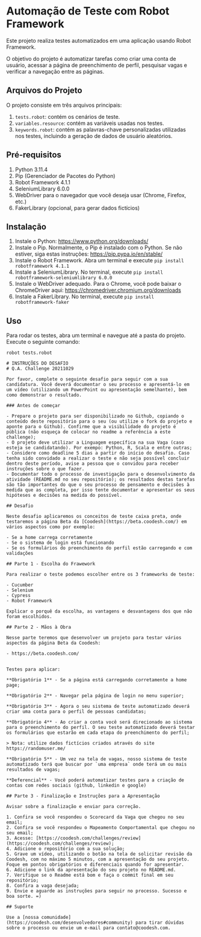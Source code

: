 # Automação de Teste com Robot Framework

Este projeto realiza testes automatizados em uma aplicação usando Robot Framework.

O objetivo do projeto é automatizar tarefas como criar uma conta de usuário, acessar a página de preenchimento de perfil, pesquisar vagas e verificar a navegação entre as páginas.


## Arquivos do Projeto

O projeto consiste em três arquivos principais:

1. `tests.robot`: contém os cenários de teste.
2. `variables.resource`: contém as variáveis usadas nos testes.
3. `keywords.robot`: contém as palavras-chave personalizadas utilizadas nos testes, incluindo a geração de dados de usuário aleatórios.

## Pré-requisitos

1. Python 3.11.4
2. Pip (Gerenciador de Pacotes do Python)
3. Robot Framework 4.1.1
4. SeleniumLibrary 6.0.0
5. WebDriver para o navegador que você deseja usar (Chrome, Firefox, etc.)
6. FakerLibrary (opcional, para gerar dados fictícios)

## Instalação

1. Instale o Python: https://www.python.org/downloads/
2. Instale o Pip. Normalmente, o Pip é instalado com o Python. Se não estiver, siga estas instruções: https://pip.pypa.io/en/stable/
3. Instale o Robot Framework. Abra um terminal e execute `pip install robotframework 4.1.1`
4. Instale a SeleniumLibrary. No terminal, execute `pip install robotframework-seleniumlibrary 6.0.0`
5. Instale o WebDriver adequado. Para o Chrome, você pode baixar o ChromeDriver aqui: https://chromedriver.chromium.org/downloads
6. Instale a FakerLibrary. No terminal, execute `pip install robotframework-faker`

## Uso

Para rodar os testes, abra um terminal e navegue até a pasta do projeto. Execute o seguinte comando:

```shell
robot tests.robot

# INSTRUÇÕES DO DESAFIO
# Q.A. Challenge 20211029

Por favor, complete o seguinte desafio para seguir com a sua candidatura. Você deverá documentar o seu processo e apresentá-lo em um vídeo (utilizando um PowerPoint ou apresentação semelhante), bem como demonstrar o resultado.

### Antes de começar
 
- Prepare o projeto para ser disponibilizado no Github, copiando o conteúdo deste repositório para o seu (ou utilize o fork do projeto e aponte para o Github). Confirme que a visibilidade do projeto é pública (não esqueça de colocar no readme a referência a este challenge);
- O projeto deve utilizar a Linguagem específica na sua Vaga (caso esteja se candidatando). Por exempo: Python, R, Scala e entre outras;
- Considere como deadline 5 dias a partir do início do desafio. Caso tenha sido convidado a realizar o teste e não seja possível concluir dentro deste período, avise a pessoa que o convidou para receber instruções sobre o que fazer.
- Documentar todo o processo de investigação para o desenvolvimento da atividade (README.md no seu repositório); os resultados destas tarefas são tão importantes do que o seu processo de pensamento e decisões à medida que as completa, por isso tente documentar e apresentar os seus hipóteses e decisões na medida do possível.

## Desafio

Neste desafio aplicaremos os conceitos de teste caixa preta, onde testaremos a página Beta da [Coodesh](https://beta.coodesh.com/) em vários aspectos como por exemplo:

- Se a home carrega corretamente
- Se o sistema de login está funcionando
- Se os formulários do preenchimento do perfil estão carregando e com validações

## Parte 1 - Escolha do Frawework

Para realizar o teste podemos escolher entre os 3 frameworks de teste:

- Cucumber
- Selenium
- Cypress
- Robot Framework

Explicar o porquê da escolha, as vantagens e desvantagens dos que não foram escolhidos.

## Parte 2 - Mãos à Obra

Nesse parte teremos que desenvolver um projeto para testar vários aspectos da página Beta da Coodesh:

- https://beta.coodesh.com/


Testes para aplicar:

**Obrigatório 1** - Se a página está carregando corretamente a home page;

**Obrigatório 2** - Navegar pela página de login no menu superior;

**Obrigatório 3** - Agora o seu sistema de teste automatizado deverá criar uma conta para o perfil de pessoas candidatas;

**Obrigatório 4** - Ao criar a conta você será direcionado ao sistema para o preenchimento do perfil. O seu teste automatizado deverá testar os formulários que estarão em cada etapa do preenchimento do perfil;

> Nota: utilize dados fictícios criados através do site https://randomuser.me/

**Obrigatório 5** - Um vez na tela de vagas, nosso sistema de teste automatizado terá que buscar por `uma empresa` onde terá um ou mais resultados de vagas;

**Deferencial** - Você poderá automatizar testes para a criação de contas com redes sociais (github, linkedin e google)

## Parte 3 - Finalização e Instruções para a Apresentação

Avisar sobre a finalização e enviar para correção.

1. Confira se você respondeu o Scorecard da Vaga que chegou no seu email;
2. Confira se você respondeu o Mapeamento Comportamental que chegou no seu email;
3. Acesse: [https://coodesh.com/challenges/review](https://coodesh.com/challenges/review);
4. Adicione o repositório com a sua solução;
5. Grave um vídeo, utilizando o botão na tela de solicitar revisão da Coodesh, com no máximo 5 minutos, com a apresentação do seu projeto. Foque em pontos obrigatórios e diferenciais quando for apresentar.
6. Adicione o link da apresentação do seu projeto no README.md.
7. Verifique se o Readme está bom e faça o commit final em seu repositório;
8. Confira a vaga desejada;
9. Envie e aguarde as instruções para seguir no processo. Sucesso e boa sorte. =)

## Suporte

Use a [nossa comunidade](https://coodesh.com/desenvolvedores#community) para tirar dúvidas sobre o processo ou envie um e-mail para contato@coodesh.com.


